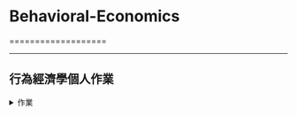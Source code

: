 # Behavioral-Economics<a name="TOP"></a>
===================
 - - - -

## 行為經濟學個人作業 ##

<details>
  <summary>作業</summary>
  
  作業 | 檔案
------------- | -------------
作業一  | 	變換目錄
作業二  | 	顯示目前的目錄
作業三  |  建立一個新目錄
作業四  |  刪除一個裡面是空的空目錄
作業五  |  複製
作業六  |  移動
</details>
